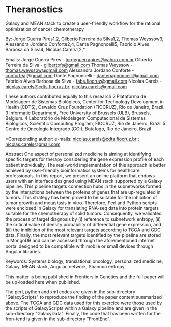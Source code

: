# Theranostics
Galaxy and MEAN stack to create a user-friendly workflow for the rational optimization of cancer chemotherapy

By: Jorge Guerra Pires1,2, Gilberto Ferreira da Silva1,2, Thomas Weyssow3, Alessandra Jordano Conforte2,4, Dante Pagnoncelli5, Fabricio Alves Barbosa da Silva4, Nicolas Carels1,2,*

Emails:
Jorge Guerra Pires - jorgeguerrapires@yahoo.com.br
Gilberto Ferreira da Silva - gilbertofs@gmail.com
Thomas Weyssow - thomas.weyssow@gmail.com
Alessandra Jordano Conforte - conforteaj@gmail.com
Dante Pagnoncelli - dantepagnoncelli@gmail.com
Fabricio Alves Barbosa da Silva - fabs.fiocruz@gmail.com
Nicolas Carels - nicolas.carels@cdts.fiocruz.br; nicolas.carels@gmail.com

1 hese authors contributed equally to this research
2 Plataforma de Modelagem de Sistemas Biológicos, Center for Technology Development in Health (CDTS), Oswaldo Cruz Foundation (FIOCRUZ), Rio de Janeiro, Brazil.
3 Informatic Department, Free University of Brussels (ULB), Brussels, Belgium.
4 Laboratório de Modelagem Computacional de Sistemas Biológicos, Scientific Computing Program, FIOCRUZ, Rio de Janeiro, Brazil
5 Centro de Oncologia Integrado (COI), Botafogo, Rio de Janeiro, Brazil

*Correponding author: e-mails: nicolas.carels@cdts.fiocruz.br ; nicolas.carels@gmail.com

Abstract
One aspect of personalized medicine is aiming at identifying specific targets for therapy considering the gene expression profile of each patient individually. The real-world implementation of this approach is better achieved by user-friendly bioinformatics systems for healthcare professionals. In this report, we present an online platform that endows users with an interface designed using MEAN stack supported by a Galaxy pipeline. This pipeline targets connection hubs in the subnetworks formed by the interactions between the proteins of genes that are up-regulated in tumors. This strategy has been proved to be suitable for the inhibition of tumor growth and metastasis in vitro. Therefore, Perl and Python scripts were enclosed in Galaxy for translating RNA-seq data into protein targets suitable for the chemotherapy of solid tumors. Consequently, we validated the process of target diagnosis by (i) reference to subnetwork entropy, (ii) the critical value of density probability of differential gene expression, and (iii) the inhibition of the most relevant targets according to TCGA and GDC data. Finally, the most relevant targets identified by the pipeline are stored in MongoDB and can be accessed through the aforementioned internet portal designed to be compatible with mobile or small devices through Angular libraries.
	
Keywords: Systems biology, translational oncology, personalized medicine, Galaxy, MEAN stack, Angular, network, Shannon entropy.

This matter is being published in Frontiers in Genetics and the full paper will be up-loaded here when published.

The perl, python and xml codes are given in the sub-directory "GalaxyScripts" to reproduce the finding of the paper content summarized above. The TCGA and GDC data used for this exercice were those used by the scripts of GalaxyScripts within a Galaxy pipeline and are given in the sub-directory "GalaxyData". Finally, the code that has been written for the fron-tend is given in the sub-directory "FrontEnd".
